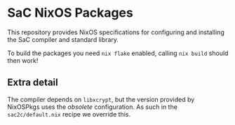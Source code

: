 SaC NixOS Packages
==================

This repository provides NixOS specifications for configuring and installing
the SaC compiler and standard library.

To build the packages you need `nix flake` enabled, calling `nix build` should
then work!

Extra detail
------------

The compiler depends on `libxcrypt`, but the version provided by NixOSPkgs
uses the _obsolete_ configuration. As such in the `sac2c/default.nix` recipe
we override this.
